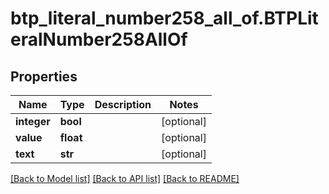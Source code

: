 # btp_literal_number258_all_of.BTPLiteralNumber258AllOf

## Properties
Name | Type | Description | Notes
------------ | ------------- | ------------- | -------------
**integer** | **bool** |  | [optional] 
**value** | **float** |  | [optional] 
**text** | **str** |  | [optional] 

[[Back to Model list]](../README.md#documentation-for-models) [[Back to API list]](../README.md#documentation-for-api-endpoints) [[Back to README]](../README.md)



